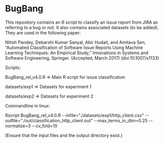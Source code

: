 # BugBang
This repository contains an R script to classify an issue report from JIRA as referring to a bug or not. It also contains associated datasets (to be added).
They are used in the following paper:

Nitish Pandey, Debarshi Kumar Sanyal, Abir Hudait, and Amitava Sen, “Automated Classification of Software Issue Reports Using Machine Learning Techniques: An Empirical Study,” Innovations in Systems and Software Engineering, Springer. (Accepted, March 2017) (doi:10.1007/s1133)

Scripts:

BugBang_rel_v4.0.R =>    Main R script for issue classification

datasets/exp1   =>       Datasets for experiment 1

datasets/exp2   =>       Datasets for experiment 2



Commandline in linux:

Rscript BugBang_rel_v4.0.R --infile="./datasets/exp1/http_client.csv" --outfile="./out/classification_http_client.out" --max_terms_in_dtm=0.25 --normalize=3 --cv_fold=10

(Ensure that the input files and the output directory exist.)
